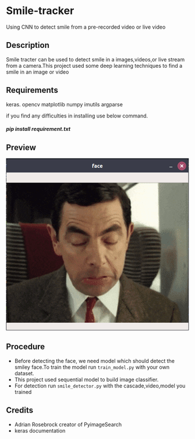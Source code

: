 # Smile-tracker
Using CNN to detect smile from a pre-recorded video or live video

## Description
Smile tracter can be used to detect smile in a images,videos,or live stream from a camera.This project used some deep learning techniques to find a smile in an image or video

## Requirements
keras.
opencv
matplotlib
numpy
imutils
argparse

if you find any difficulties in installing use below command.
##### pip install requirement.txt

## Preview
![](bean_smile.gif)

## Procedure
- Before detecting the face, we need model which should detect the smiley face.To train the model run `train_model.py` with your own dataset.
- This project used sequential model to build image classifier.
- For detection run `smile_detector.py` with the cascade,video,model you trained

## Credits
- Adrian Rosebrock creator of PyimageSearch
- keras documentation
